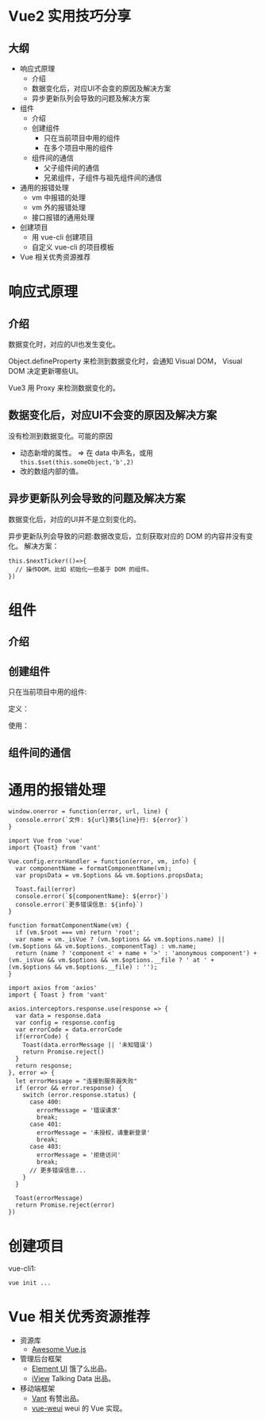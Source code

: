 # Vue2 实用技巧分享
## 大纲
* 响应式原理
  * 介绍
  * 数据变化后，对应UI不会变的原因及解决方案
  * 异步更新队列会导致的问题及解决方案
* 组件
  * 介绍
  * 创建组件
    * 只在当前项目中用的组件
    * 在多个项目中用的组件
  * 组件间的通信
    * 父子组件间的通信
    * 兄弟组件，子组件与祖先组件间的通信
* 通用的报错处理
  * vm 中报错的处理
  * vm 外的报错处理
  * 接口报错的通用处理
* 创建项目
  * 用 vue-cli 创建项目
  * 自定义 vue-cli 的项目模板
* Vue 相关优秀资源推荐

# 响应式原理
## 介绍
数据变化时，对应的UI也发生变化。

Object.defineProperty 来检测到数据变化时，会通知 Visual DOM， Visual DOM 决定更新哪些UI。

Vue3 用 Proxy 来检测数据变化的。

## 数据变化后，对应UI不会变的原因及解决方案
没有检测到数据变化。可能的原因
* 动态新增的属性。 => 在 data 中声名，或用 `this.$set(this.someObject,'b',2)`
* 改的数组内部的值。

## 异步更新队列会导致的问题及解决方案
数据变化后，对应的UI并不是立刻变化的。

异步更新队列会导致的问题:数据改变后，立刻获取对应的 DOM 的内容并没有变化。
解决方案：
``` 
this.$nextTicker(()=>{
  // 操作DOM，比如 初始化一些基于 DOM 的组件。
})
```

# 组件
## 介绍

## 创建组件
只在当前项目中用的组件:

定义：

使用：


## 组件间的通信
# 通用的报错处理
```
window.onerror = function(error, url, line) {
  console.error(`文件: ${url}第${line}行: ${error}`)
}
```

```
import Vue from 'vue'
import {Toast} from 'vant'

Vue.config.errorHandler = function(error, vm, info) {
  var componentName = formatComponentName(vm);
  var propsData = vm.$options && vm.$options.propsData;

  Toast.fail(error)
  console.error(`${componentName}: ${error}`)
  console.error(`更多错误信息: ${info}`)
}

function formatComponentName(vm) {
  if (vm.$root === vm) return 'root';
  var name = vm._isVue ? (vm.$options && vm.$options.name) || (vm.$options && vm.$options._componentTag) : vm.name;
  return (name ? 'component <' + name + '>' : 'anonymous component') + (vm._isVue && vm.$options && vm.$options.__file ? ' at ' + (vm.$options && vm.$options.__file) : '');
}
```

```
import axios from 'axios'
import { Toast } from 'vant'

axios.interceptors.response.use(response => {
  var data = response.data
  var config = response.config
  var errorCode = data.errorCode
  if(errorCode) { 
    Toast(data.errorMessage || '未知错误')
    return Promise.reject()
  }
  return response;
}, error => {
  let errorMessage = "连接到服务器失败"
  if (error && error.response) {
    switch (error.response.status) {
      case 400:
        errorMessage = '错误请求'
        break;
      case 401:
        errorMessage = '未授权，请重新登录'
        break;
      case 403:
        errorMessage = '拒绝访问'
        break;
      // 更多错误信息...
    }
  }

  Toast(errorMessage)
  return Promise.reject(error)
})
```

# 创建项目

vue-cli1:
```
vue init ...
```


# Vue 相关优秀资源推荐
* 资源库
  * [Awesome Vue.js](https://github.com/vuejs/awesome-vue)
* 管理后台框架
  * [Element UI](https://github.com/ElemeFE/element) 饿了么出品。
  * [iView](https://www.iviewui.com/) Talking Data 出品。
* 移动端框架
  * [Vant](https://www.youzanyun.com/zanui/vue#/zh-CN/component/quickstart) 有赞出品。
  * [vue-weui](https://github.com/aidenZou/vue-weui) weui 的 Vue 实现。